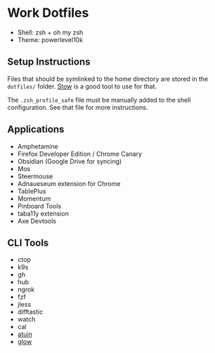 # Work Dotfiles
* Shell: zsh + oh my zsh
* Theme: powerlevel10k


## Setup Instructions

Files that should be symlinked to the home directory are stored in the `dotfiles/` folder. [Stow](https://tamerlan.dev/how-i-manage-my-dotfiles-using-gnu-stow/) is a good tool to use for that.

The `.zsh_profile_safe` file must be manually added to the shell configuration. See that file for more instructions.

## Applications
* Amphetamine
* Firefox Developer Edition / Chrome Canary
* Obsidian (Google Drive for syncing)
* Mos
* Steermouse
* Adnaueseum extension for Chrome
* TablePlus
* Momentum
* Pinboard Tools
* taba11y extension
* Axe Devtools

## CLI Tools
* ctop
* k9s
* gh
* hub
* ngrok
* fzf
* jless
* difftastic
* watch
* cal
* [atuin](https://atuin.sh)
* [glow](https://github.com/charmbracelet/glow)
